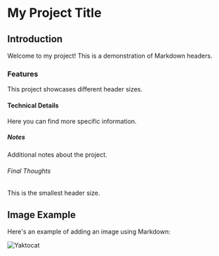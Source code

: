 # My Project Title

## Introduction

Welcome to my project! This is a demonstration of Markdown headers.

### Features

This project showcases different header sizes.

#### Technical Details

Here you can find more specific information.

##### Notes

Additional notes about the project.

###### Final Thoughts

This is the smallest header size.

## Image Example

Here's an example of adding an image using Markdown:

![Yaktocat](https://octodex.github.com/images/yaktocat.png)
